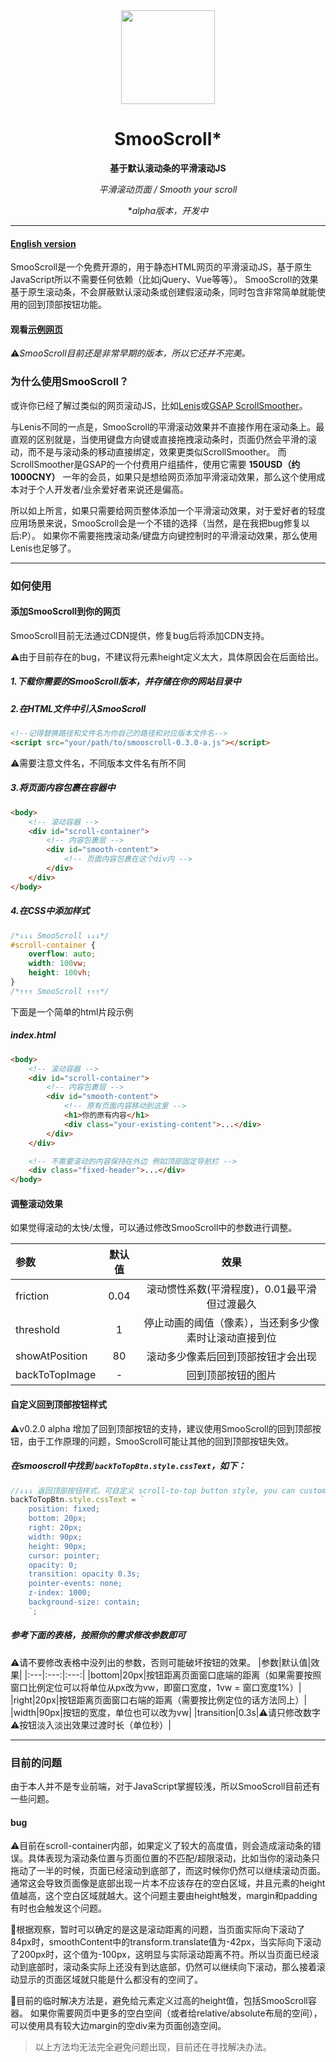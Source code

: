 <div align="center">
<a href="https://shuninyu.github.io/SmooScroll">
  <img src="https://ik.imagekit.io/shunin/SmooScroll/smooscroll-logo.svg" height="150px" />
</a>

# SmooScroll*

**基于默认滚动条的平滑滚动JS**

*平滑滚动页面 / Smooth your scroll*

**alpha版本，开发中*
</div>

---
#### [English version](https://github.com/ShuninYu/SmooScroll/blob/main/docs/README-en.md)
SmooScroll是一个免费开源的，用于静态HTML网页的平滑滚动JS，基于原生JavaScript所以不需要任何依赖（比如jQuery、Vue等等）。
SmooScroll的效果基于原生滚动条，不会屏蔽默认滚动条或创建假滚动条，同时包含非常简单就能使用的回到顶部按钮功能。
#### 观看[示例网页](https://shuninyu.github.io/SmooScroll/)

⚠️*SmooScroll目前还是非常早期的版本，所以它还并不完美。*

### 为什么使用SmooScroll？
或许你已经了解过类似的网页滚动JS，比如[Lenis](https://github.com/darkroomengineering/lenis)或[GSAP ScrollSmoother](https://gsap.com/docs/v3/Plugins/ScrollSmoother/)。

与Lenis不同的一点是，SmooScroll的平滑滚动效果并不直接作用在滚动条上。最直观的区别就是，当使用键盘方向键或直接拖拽滚动条时，页面仍然会平滑的滚动，而不是与滚动条的移动直接绑定，效果更类似ScrollSmoother。
而ScrollSmoother是GSAP的一个付费用户组插件，使用它需要 **150USD（约1000CNY）** 一年的会员，如果只是想给网页添加平滑滚动效果，那么这个使用成本对于个人开发者/业余爱好者来说还是偏高。

所以如上所言，如果只需要给网页整体添加一个平滑滚动效果，对于爱好者的轻度应用场景来说，SmooScroll会是一个不错的选择（当然，是在我把bug修复以后:P）。
如果你不需要拖拽滚动条/键盘方向键控制时的平滑滚动效果，那么使用Lenis也足够了。

---
### 如何使用
#### 添加SmooScroll到你的网页
SmooScroll目前无法通过CDN提供，修复bug后将添加CDN支持。

⚠️由于目前存在的bug，不建议将元素height定义太大，具体原因会在后面给出。
##### 1.下载你需要的SmooScroll版本，并存储在你的网站目录中
##### 2.在HTML文件中引入SmooScroll
```html
<!--记得替换路径和文件名为你自己的路径和对应版本文件名-->
<script src="your/path/to/smooscroll-0.3.0-a.js"></script>
```
⚠️需要注意文件名，不同版本文件名有所不同
##### 3.将页面内容包裹在容器中
```html
<body>
    <!-- 滚动容器 -->
    <div id="scroll-container">
        <!-- 内容包裹层 -->
        <div id="smooth-content">
            <!-- 页面内容包裹在这个div内 -->
        </div>
    </div>
</body>
```
##### 4.在CSS中添加样式
```css
/*↓↓↓ SmooScroll ↓↓↓*/
#scroll-container {
    overflow: auto;
    width: 100vw;
    height: 100vh;
}
/*↑↑↑ SmooScroll ↑↑↑*/
```
下面是一个简单的html片段示例
##### index.html
```html
<body>
    <!-- 滚动容器 -->
    <div id="scroll-container">
        <!-- 内容包裹层 -->
        <div id="smooth-content">
            <!-- 原有页面内容移动到这里 -->
            <h1>你的原有内容</h1>
            <div class="your-existing-content">...</div>
        </div>
    </div>

    <!-- 不需要滚动的内容保持在外边 例如顶部固定导航栏 -->
    <div class="fixed-header">...</div>
</body>
```

#### 调整滚动效果
如果觉得滚动的太快/太慢，可以通过修改SmooScroll中的参数进行调整。

|参数|默认值|效果|
|:---|:---:|:---:|
|friction|0.04|滚动惯性系数(平滑程度)，0.01最平滑但过渡最久|
|threshold|1|停止动画的阈值（像素），当还剩多少像素时让滚动直接到位|
|showAtPosition|80|滚动多少像素后回到顶部按钮才会出现|
|backToTopImage|-|回到顶部按钮的图片|

#### 自定义回到顶部按钮样式
⚠️v0.2.0 alpha 增加了回到顶部按钮的支持，建议使用SmooScroll的回到顶部按钮，由于工作原理的问题，SmooScroll可能让其他的回到顶部按钮失效。

##### 在smooscroll中找到 ```backToTopBtn.style.cssText```，如下：
```js
//↓↓↓ 返回顶部按钮样式，可自定义 scroll-to-top button style, you can customize it ↓↓↓
backToTopBtn.style.cssText = `
    position: fixed;
    bottom: 20px;
    right: 20px;
    width: 90px;
    height: 90px;
    cursor: pointer;
    opacity: 0;
    transition: opacity 0.3s;
    pointer-events: none;
    z-index: 1000;
    background-size: contain;
    `;
```
##### 参考下面的表格，按照你的需求修改参数即可
⚠️请不要修改表格中没列出的参数，否则可能破坏按钮的效果。
|参数|默认值|效果|
|:---|:---:|:---:|
|bottom|20px|按钮距离页面窗口底端的距离（如果需要按照窗口比例定位可以将单位从px改为vw，即窗口宽度，1vw = 窗口宽度1%）|
|right|20px|按钮距离页面窗口右端的距离（需要按比例定位的话方法同上）|
|width|90px|按钮的宽度，单位也可以改为vw|
|transition|0.3s|⚠️请只修改数字⚠️按钮淡入淡出效果过渡时长（单位秒）|

---
### 目前的问题
由于本人并不是专业前端，对于JavaScript掌握较浅，所以SmooScroll目前还有一些问题。
#### bug
⚠️目前在scroll-container内部，如果定义了较大的高度值，则会造成滚动条的错误。具体表现为滚动条位置与页面位置的不匹配/超限滚动，比如当你的滚动条只拖动了一半的时候，页面已经滚动到底部了，而这时候你仍然可以继续滚动页面。通常这会导致页面像是底部出现一片本不应该存在的空白区域，并且元素的height值越高，这个空白区域就越大。这个问题主要由height触发，margin和padding有时也会触发这个问题。

🔎根据观察，暂时可以确定的是这是滚动距离的问题，当页面实际向下滚动了84px时，smoothContent中的transform.translate值为-42px，当实际向下滚动了200px时，这个值为-100px，这明显与实际滚动距离不符。所以当页面已经滚动到底部时，滚动条实际上还没有到达底部，仍然可以继续向下滚动，那么接着滚动显示的页面区域就只能是什么都没有的空间了。

💉目前的临时解决方法是，避免给元素定义过高的height值，包括SmooScroll容器。
如果你需要网页中更多的空白空间（或者给relative/absolute布局的空间），可以使用具有较大边margin的空div来为页面创造空间。
> 以上方法均无法完全避免问题出现，目前还在寻找解决办法。